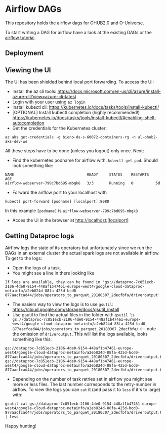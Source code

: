 # Airflow DAGs

This repository holds the airflow dags for OHUB2.0 and O-Universe.

To start writing a DAG for airflow have a look at the existing DAGs or the [airflow tutorial](https://airflow.apache.org/tutorial.html).

## Deployment


## Viewing the UI
The UI has been shielded behind local port forwarding. To access the UI:

- Install the az cli tools: https://docs.microsoft.com/en-us/cli/azure/install-azure-cli?view=azure-cli-latest
- Login with your user using `az login` 
- Install kubectl cli: https://kubernetes.io/docs/tasks/tools/install-kubectl/
- [OPTIONAL] Install kubectl completion (highly recommended!) https://kubernetes.io/docs/tasks/tools/install-kubectl/#enabling-shell-autocompletion
- Get the credentials for the Kubernetes cluster: 
```
az aks get-credentials -g bieno-da-s-60072-containers-rg -n ul-ohub2-aks-dev-we
```

All these steps have to be done (unless you logout) only once. Next:

- Find the kubernetes podname for airflow with: `kubectl get pod`. Should look something like:
```
NAME                                 READY     STATUS    RESTARTS   AGE
airflow-webserver-799c7bd695-mbgk8   3/3       Running   0          5d
```
- Forward the airflow port to your localhost with 

```
kubectl port-forward [podname] [localport]:8080
```

In this example `[podname]` is `airflow-webserver-799c7bd695-mbgk8`
- Acces the UI in the browser at [http://localhost:[localport]](http://localhost:[localport])

## Getting Dataproc logs

Airflow logs the state of its operators but unfortunately since we run the DAGs in an external cluster the actual spark logs are not available in airflow. To get to the logs:

- Open the logs of a task.
- You might see a line in there looking like
```
If logs are available, they can be found in 'gs://dataproc-7c851ecb-2106-4de0-9154-448af1b47461-europe-west4/google-cloud-dataproc-metainfo/a2eb824d-88fa-425d-bcd0-877aacfcad44/jobs/operators_to_parquet_20180307_2decfbfa/driveroutput'.
```
- The easiers way to view the logs is to use `gsutil`: https://cloud.google.com/storage/docs/gsutil_install
- Use gsutil to find the actual files in the folder with
`gsutil ls gs://dataproc-7c851ecb-2106-4de0-9154-448af1b47461-europe-west4/google-cloud-dataproc-metainfo/a2eb824d-88fa-425d-bcd0-877aacfcad44/jobs/operators_to_parquet_20180307_2decfbfa/` <-- note the omission of `driveroutput`. This will list the logs available, looks something like this:
```
gs://dataproc-7c851ecb-2106-4de0-9154-448af1b47461-europe-west4/google-cloud-dataproc-metainfo/a2eb824d-88fa-425d-bcd0-877aacfcad44/jobs/operators_to_parquet_20180307_2decfbfa/driveroutput.000000000
gs://dataproc-7c851ecb-2106-4de0-9154-448af1b47461-europe-west4/google-cloud-dataproc-metainfo/a2eb824d-88fa-425d-bcd0-877aacfcad44/jobs/operators_to_parquet_20180307_2decfbfa/driveroutput.000000001
```
- Depending on the number of task retries set in airflow you might see more or less files. The last number corresponds to the retry-number in airflow. To view the logs you can `cat` it (and pass it to `less` if it's to large) with: 
```
gsutil cat gs://dataproc-7c851ecb-2106-4de0-9154-448af1b47461-europe-west4/google-cloud-dataproc-metainfo/a2eb824d-88fa-425d-bcd0-877aacfcad44/jobs/operators_to_parquet_20180307_2decfbfa/driveroutput.000000000 | less
```


Happy hunting!
